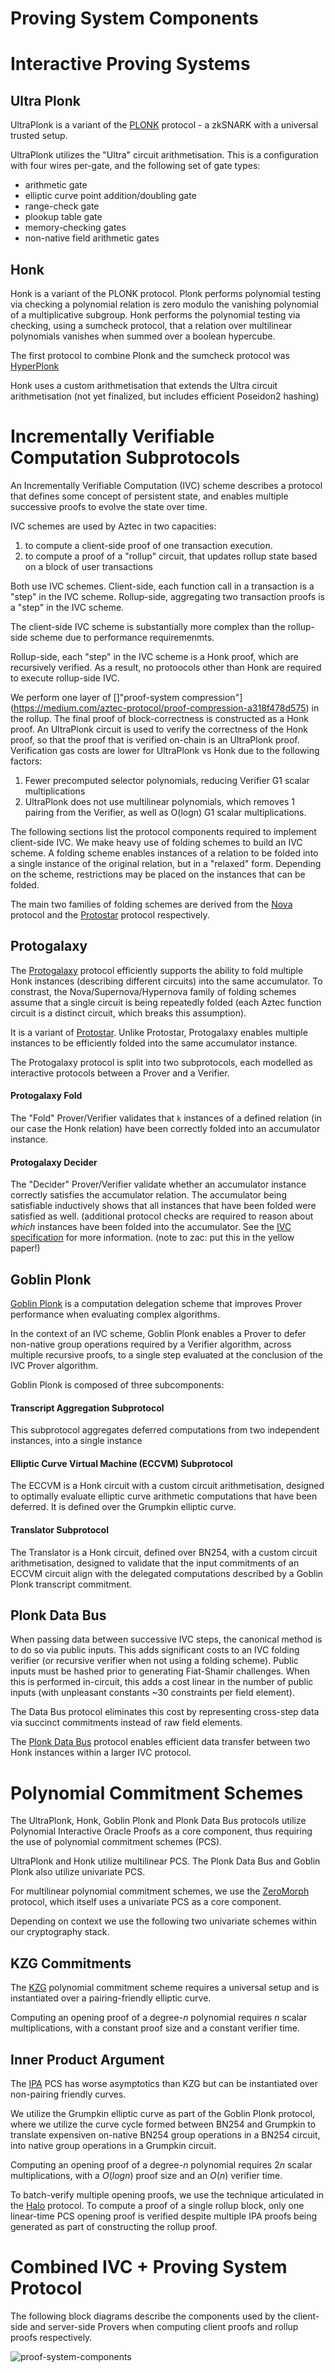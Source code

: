 # Proving System Components

# Interactive Proving Systems

## Ultra Plonk

UltraPlonk is a variant of the [PLONK](https://eprint.iacr.org/2019/953) protocol - a zkSNARK with a universal trusted setup.

UltraPlonk utilizes the "Ultra" circuit arithmetisation. This is a configuration with four wires per-gate, and the following set of gate types:

- arithmetic gate
- elliptic curve point addition/doubling gate
- range-check gate
- plookup table gate
- memory-checking gates
- non-native field arithmetic gates

## Honk

Honk is a variant of the PLONK protocol. Plonk performs polynomial testing via checking a polynomial relation is zero modulo the vanishing polynomial of a multiplicative subgroup. Honk performs the polynomial testing via checking, using a sumcheck protocol, that a relation over multilinear polynomials vanishes when summed over a boolean hypercube.

The first protocol to combine Plonk and the sumcheck protocol was [HyperPlonk](https://eprint.iacr.org/2022/1355)

Honk uses a custom arithmetisation that extends the Ultra circuit arithmetisation (not yet finalized, but includes efficient Poseidon2 hashing)

# Incrementally Verifiable Computation Subprotocols

An Incrementally Verifiable Computation (IVC) scheme describes a protocol that defines some concept of persistent state, and enables multiple successive proofs to evolve the state over time.

IVC schemes are used by Aztec in two capacities:

1. to compute a client-side proof of one transaction execution.
2. to compute a proof of a "rollup" circuit, that updates rollup state based on a block of user transactions

Both use IVC schemes. Client-side, each function call in a transaction is a "step" in the IVC scheme. Rollup-side, aggregating two transaction proofs is a "step" in the IVC scheme.

The client-side IVC scheme is substantially more complex than the rollup-side scheme due to performance requiremenmts.

Rollup-side, each "step" in the IVC scheme is a Honk proof, which are recursively verified. As a result, no protoocols other than Honk are required to execute rollup-side IVC.

We perform one layer of []"proof-system compression"](https://medium.com/aztec-protocol/proof-compression-a318f478d575) in the rollup. The final proof of block-correctness is constructed as a Honk proof. An UltraPlonk circuit is used to verify the correctness of the Honk proof, so that the proof that is verified on-chain is an UltraPlonk proof.
Verification gas costs are lower for UltraPlonk vs Honk due to the following factors:

1. Fewer precomputed selector polynomials, reducing Verifier G1 scalar multiplications
2. UltraPlonk does not use multilinear polynomials, which removes 1 pairing from the Verifier, as well as O(logn) G1 scalar multiplications.

The following sections list the protocol components required to implement client-side IVC. We make heavy use of folding schemes to build an IVC scheme. A folding scheme enables instances of a relation to be folded into a single instance of the original relation, but in a "relaxed" form. Depending on the scheme, restrictions may be placed on the instances that can be folded.

The main two families of folding schemes are derived from the [Nova](https://eprint.iacr.org/2021/370) protocol and the [Protostar](https://eprint.iacr.org/2023/620) protocol respectively.

## Protogalaxy

The [Protogalaxy](https://eprint.iacr.org/2023/1106) protocol efficiently supports the ability to fold multiple Honk instances (describing different circuits) into the same accumulator. To constrast, the Nova/Supernova/Hypernova family of folding schemes assume that a single circuit is being repeatedly folded (each Aztec function circuit is a distinct circuit, which breaks this assumption).

It is a variant of [Protostar](https://eprint.iacr.org/2023/620). Unlike Protostar, Protogalaxy enables multiple instances to be efficiently folded into the same accumulator instance.

The Protogalaxy protocol is split into two subprotocols, each modelled as interactive protocols between a Prover and a Verifier.

#### Protogalaxy Fold

The "Fold" Prover/Verifier validates that `k` instances of a defined relation (in our case the Honk relation) have been correctly folded into an accumulator instance.

#### Protogalaxy Decider

The "Decider" Prover/Verifier validate whether an accumulator instance correctly satisfies the accumulator relation. The accumulator being satisfiable inductively shows that all instances that have been folded were satisfied as well. (additional protocol checks are required to reason about _which_ instances have been folded into the accumulator. See the [IVC specification](https://hackmd.io/h0yTcOHiQWeeTXnxTQhTNQ?view) for more information. (note to zac: put this in the yellow paper!)

## Goblin Plonk

[Goblin Plonk](https://hackmd.io/@aztec-network/BkGNaHUJn/%2FGfNR5SE5ShyXXmLxNCsg3g) is a computation delegation scheme that improves Prover performance when evaluating complex algorithms.

In the context of an IVC scheme, Goblin Plonk enables a Prover to defer non-native group operations required by a Verifier algorithm, across multiple recursive proofs, to a single step evaluated at the conclusion of the IVC Prover algorithm.

Goblin Plonk is composed of three subcomponents:

#### Transcript Aggregation Subprotocol

This subprotocol aggregates deferred computations from two independent instances, into a single instance

#### Elliptic Curve Virtual Machine (ECCVM) Subprotocol

The ECCVM is a Honk circuit with a custom circuit arithmetisation, designed to optimally evaluate elliptic curve arithmetic computations that have been deferred. It is defined over the Grumpkin elliptic curve.

#### Translator Subprotocol

The Translator is a Honk circuit, defined over BN254, with a custom circuit arithmetisation, designed to validate that the input commitments of an ECCVM circuit align with the delegated computations described by a Goblin Plonk transcript commitment.

## Plonk Data Bus

When passing data between successive IVC steps, the canonical method is to do so via public inputs. This adds significant costs to an IVC folding verifier (or recursive verifier when not using a folding scheme). Public inputs must be hashed prior to generating Fiat-Shamir challenges. When this is performed in-circuit, this adds a cost linear in the number of public inputs (with unpleasant constants ~30 constraints per field element).

The Data Bus protocol eliminates this cost by representing cross-step data via succinct commitments instead of raw field elements.

The [Plonk Data Bus](https://aztecprotocol.slack.com/files/U8Q1VAX6Y/F05G2B971FY/plonk_bus.pdf) protocol enables efficient data transfer between two Honk instances within a larger IVC protocol.

# Polynomial Commitment Schemes

The UltraPlonk, Honk, Goblin Plonk and Plonk Data Bus protocols utilize Polynomial Interactive Oracle Proofs as a core component, thus requiring the use of polynomial commitment schemes (PCS).

UltraPlonk and Honk utilize multilinear PCS. The Plonk Data Bus and Goblin Plonk also utilize univariate PCS.

For multilinear polynomial commitment schemes, we use the [ZeroMorph](https://eprint.iacr.org/2023/917) protocol, which itself uses a univariate PCS as a core component.

Depending on context we use the following two univariate schemes within our cryptography stack.

## KZG Commitments

The [KZG](https://www.iacr.org/archive/asiacrypt2010/6477178/6477178.pdf) polynomial commitment scheme requires a universal setup and is instantiated over a pairing-friendly elliptic curve.

Computing an opening proof of a degree-$n$ polynomial requires $n$ scalar multiplications, with a constant proof size and a constant verifier time.

## Inner Product Argument

The [IPA](https://eprint.iacr.org/2019/1177.pdf) PCS has worse asymptotics than KZG but can be instantiated over non-pairing friendly curves.

We utilize the Grumpkin elliptic curve as part of the Goblin Plonk protocol, where we utilize the curve cycle formed between BN254 and Grumpkin to translate expensiven on-native BN254 group operations in a BN254 circuit, into native group operations in a Grumpkin circuit.

Computing an opening proof of a degree-$n$ polynomial requires $2n$ scalar multiplications, with a $O(logn)$ proof size and an $O(n)$ verifier time.

To batch-verify multiple opening proofs, we use the technique articulated in the [Halo](https://eprint.iacr.org/2019/1021) protocol. To compute a proof of a single rollup block, only one linear-time PCS opening proof is verified despite multiple IPA proofs being generated as part of constructing the rollup proof.

# Combined IVC + Proving System Protocol

The following block diagrams describe the components used by the client-side and server-side Provers when computing client proofs and rollup proofs respectively.

![proof-system-components](../cryptography/images/proof-system-components.png)
